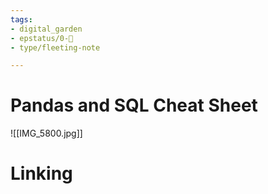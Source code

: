 ```yaml
---
tags: 
- digital_garden
- epstatus/0-🌰
- type/fleeting-note

---
```

# Pandas and SQL Cheat Sheet
![[IMG_5800.jpg]]


# Linking


